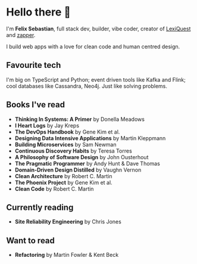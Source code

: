 # Hello there 👋

I'm **Felix Sebastian**, full stack dev, builder, vibe coder, creator of [LexiQuest](https://lexiquest.app) and [zapper](https://zapper.felixsebastian.dev).

I build web apps with a love for clean code and human centred design.

## Favourite tech

I'm big on TypeScript and Python; event driven tools like Kafka and Flink; cool databases like Cassandra, Neo4j. Just like solving problems.

## Books I've read
- **Thinking In Systems: A Primer** by Donella Meadows
- **I Heart Logs** by Jay Kreps
- **The DevOps Handbook** by Gene Kim et al.
- **Designing Data Intensive Applications** by Martin Kleppmann
- **Building Microservices** by Sam Newman
- **Continuous Discovery Habits** by Teresa Torres
- **A Philosophy of Software Design** by John Ousterhout
- **The Pragmatic Programmer** by Andy Hunt & Dave Thomas
- **Domain-Driven Design Distilled** by Vaughn Vernon
- **Clean Architecture** by Robert C. Martin
- **The Phoenix Project** by Gene Kim et al.
- **Clean Code** by Robert C. Martin

## Currently reading
- **Site Reliability Engineering** by Chris Jones

## Want to read
- **Refactoring** by Martin Fowler & Kent Beck
